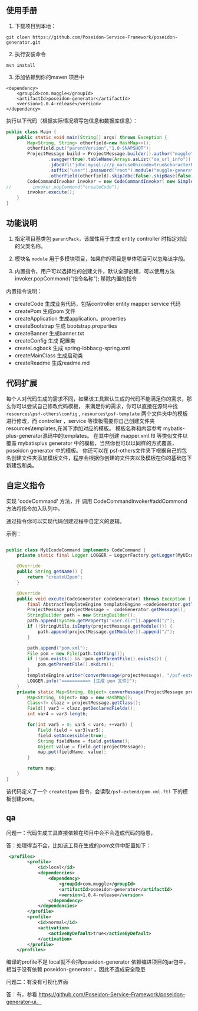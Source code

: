 ## 使用手册

1. 下载项目到本地：
```shell script
git cloen https://github.com/Poseidon-Service-Framework/poseidon-generator.git
```

2. 执行安装命令

```shell script
mvn install
```
3. 添加依赖到你的maven 项目中

```shell script
<dependency>
    <groupId>com.muggle</groupId>
    <artifactId>poseidon-generator</artifactId>
    <version>1.0.4-release</version>
</dependency>
```

执行以下代码（根据实际情况填写包信息和数据库信息）：

```java
public class Main {
    public static void main(String[] args) throws Exception {
        Map<String, String> otherfield=new HashMap<>();
        otherfield.put("parentVersion","1.0-SNAPSHOT");
        ProjectMessage build = ProjectMessage.builder().author("muggle").driver("com.mysql.jdbc.Driver").username("root")
                .swagger(true).tableName(Arrays.asList("oa_url_info")).parentPack("com.muggle.base")
                .jdbcUrl("jdbc:mysql:///p_oa?useUnicode=true&characterEncoding=utf8&serverTimezone=UTC")
                .suffix("user").password("root").module("muggle-generator").projectPackage("com.muggle")
                .otherField(otherfield).skipJdbc(false).skipBase(false).skipConfig(false).build();
        CodeCommandInvoker invoker = new CodeCommandInvoker( new SimpleCodeGenerator(build));
//        invoker.popCommond("createCode");
        invoker.execute();
    }
}
```
## 功能说明
1. 指定项目基类包 `parentPack`，该属性用于生成 entity controller 时指定对应的父类名称。

2. 模块名 `module` 用于多模块项目，如果你的项目是单体项目可以忽略该字段。

3. 内置指令，用户可以选择性的创建文件，默认全部创建，可以使用方法invoker.popCommond("指令名称"); 移除内置的指令

内置指令说明：

- createCode 生成业务代码，包括controller entity mapper service 代码
- createPom 生成pom 文件
- createApplication 生成application。properties
- createBootstrap 生成 bootstrap.properties
- createBanner 生成banner.txt
- createConfig 生成 配置类
- createLogback 生成 spring-lobbacg-spring.xml
- createMainClass 生成启动类
- createReadme 生成readme.md

## 代码扩展

每个人对代码生成的需求不同，如果该工具默认生成的代码不能满足你的需求，那么你可以尝试自己修改代码模板，
来满足你的需求，你可以直接在源码中找 `resources\psf-others\config` , `resources\psf-template` 
两个文件夹中的模板进行修改，而 controller ，service 等模板需要你自己创建文件夹 resources\templates,在其下添加对应的模板。
模板名称和内容参考 mybatis-plus-generator源码中的templates。
在其中创建 mapper.xml.ftl 等类似文件以覆盖 mybatisplus generator 中的模板，当然你也可以以同样的方式覆盖，poseidon generator 中的模板。
你还可以在 psf-others文件夹下根据自己的包名创建文件夹添加模板文件，程序会根据你创建的文件夹以及模板在你的基础包下新建包和类。
    
## 自定义指令

实现 'codeCommand' 方法，并 调用 CodeCommandInvoker#addCommond 方法将指令加入队列中。

通过指令你可以实现代码创建过程中自定义的逻辑。

示例：

```java

public class MyUIcodeCommand implements CodeCommand {
    private static final Logger LOGGER = LoggerFactory.getLogger(MyUIcodeCommand.class);

    @Override
    public String getName() {
        return "createUIpom";
    }

    @Override
    public void excute(CodeGenerator codeGenerator) throws Exception {
        final AbstractTemplateEngine templateEngine =codeGenerator.getTemplateEngine();
        ProjectMessage projectMessage =  codeGenerator.getMessage();
        StringBuilder path = new StringBuilder();
        path.append(System.getProperty("user.dir")).append("/");
        if (!StringUtils.isEmpty(projectMessage.getModule())) {
            path.append(projectMessage.getModule()).append("/");
        }

        path.append("pom.xml");
        File pom = new File(path.toString());
        if (!pom.exists() && !pom.getParentFile().exists()) {
            pom.getParentFile().mkdirs();
        }
        templateEngine.writer(converMessage(projectMessage), "/psf-extend/pom.xml.ftl", path.toString());
        LOGGER.info("==========> [生成 pom 文件]");
    }
    private static Map<String, Object> converMessage(ProjectMessage projectMessage) throws IllegalAccessException {
        Map<String, Object> map = new HashMap();
        Class<?> clazz = projectMessage.getClass();
        Field[] var3 = clazz.getDeclaredFields();
        int var4 = var3.length;

        for(int var5 = 0; var5 < var4; ++var5) {
            Field field = var3[var5];
            field.setAccessible(true);
            String fieldName = field.getName();
            Object value = field.get(projectMessage);
            map.put(fieldName, value);
        }

        return map;
    }
}
```


该代码定义了一个 `createUIpom` 指令，会读取`/psf-extend/pom.xml.ftl` 下的模板创建pom。

## qa
问题一：代码生成工具直接依赖在项目中会不会造成代码的隐患，

答：处理得当不会，比如该工具在生成的pom文件中配置如下：

```xml
 <profiles>
        <profile>
            <id>local</id>
            <dependencies>
                <dependency>
                    <groupId>com.muggle</groupId>
                    <artifactId>poseidon-generator</artifactId>
                    <version>1.0.4-release</version>
                </dependency>
            </dependencies>
        </profile>
        <profile>
            <id>normal</id>
            <activation>
                <activeByDefault>true</activeByDefault>
            </activation>
        </profile>
    </profiles>
```
编译的profile不是 local就不会把poseidon-generator 依赖编进项目的jar包中，相当于没有依赖 poseidon-generator ，因此不造成安全隐患

问题二：有没有可视化界面

答：有，参看 https://github.com/Poseidon-Service-Framework/poseidon-generator-ui。